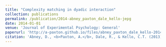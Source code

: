 ```yaml
---
title: "Complexity matching in dyadic interaction"
collection: publications
permalink: /publication/2014-abney_paxton_dale_kello-jepg
date: 2014-01-01
venue: 'Journal of Experimental Psychology: General'
paperurl: 'http://a-paxton.github.io/files/abney_paxton_dale_kello-2014-jepg.pdf'
citation: 'Abney, D., <b>Paxton, A.</b>, Dale, R., & Kello, C.T. (2013). Complexity matching in dyadic interaction. <i>Journal of Experimental Psychology: General</i>, <i>143</i>(6), 2304-2315.'
---
```

<!-- [Download paper here](http://a-paxton.github.io/files/abney_paxton_dale_kello-2014-jepg.pdf). Downloads are provided for personal use only. -->

